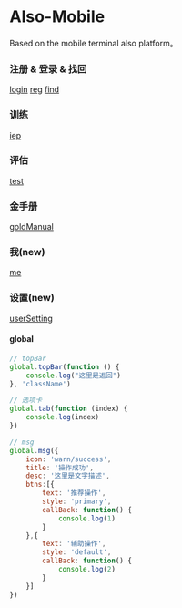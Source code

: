 # Also-Mobile
 Based on the mobile terminal also platform。

### 注册 & 登录 & 找回
 [login](https://github.com/e6line/also-mobile/blob/master/src/html/login.html) [reg](https://github.com/e6line/also-mobile/blob/master/src/html/register.html) [find](https://github.com/e6line/also-mobile/blob/master/src/html/find.html)

### 训练
 [iep](https://github.com/e6line/also-mobile/blob/master/src/html/iep.html)

### 评估
 [test](https://github.com/e6line/also-mobile/blob/master/src/html/testPro.html)

### 金手册
 [goldManual](https://github.com/e6line/also-mobile/blob/master/src/html/goldManual.html)

### 我(new)
 [me](https://github.com/e6line/also-mobile/blob/master/src/html/me.html)

### 设置(new)
 [userSetting](https://github.com/e6line/also-mobile/blob/master/src/html/userSetting.html)


#### global 

```javascript
// topBar
global.topBar(function () {
	console.log("这里是返回")
}, 'className')

// 选项卡
global.tab(function (index) {
	console.log(index)
})

// msg
global.msg({
	icon: 'warn/success',
	title: '操作成功',
	desc: '这里是文字描述',
	btns:[{
		text: '推荐操作',
		style: 'primary',
		callBack: function() {
			console.log(1)
		}
	},{
		text: '辅助操作',
		style: 'default',
		callBack: function() {
			console.log(2)
		}
	}]
})
```
